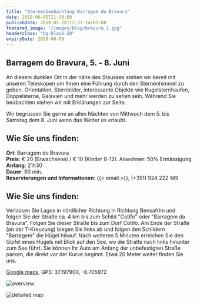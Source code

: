 ```yaml
---
title: "Sternenbeobachtung Barragem do Bravura"
date: 2019-06-05T21:30:00
publishDate: 2019-05-28T11:32:14+01:00
featured_image: "/images/blog/bravura_1.jpg"
headerclass: "bg-black-20"
expiryDate: 2019-06-09
---
```

## Barragem do Bravura, 5. - 8. Juni

An diesem dunklen Ort in der nähe des Stausees stehen wir bereit mit unseren Teleskopen um Ihnen eine Führung durch den Sternenhimmel zu geben.
Orientation, Sternbilder, interessante Objekte wie Kugelsternhaufen, Doppelsterne, Galaxien und mehr werden zu sehen sein. Während Sie beobachten stehen wir mit Erklärungen zur Seite.

Wir begrüssen Sie gerne an allen Nächten von Mittwoch dem 5. bis Samstag dem 8. Juni wenn das Wetter es erlaubt.

<!--more-->
## Wie Sie uns finden:

__Ort__: Barragem do Bravura\
__Preis__: &euro; 20 (Erwachsene) / &euro; 10 (Kinder 8-12). Anwohner: 50% Ermässigung\
__Anfang__: 21h30\
__Dauer__: 90 min.\
__Reservierungen und Informationen__: {{< email >}}, (+351) 924 222 149

## Wie Sie uns finden:

Verlassen Sie Lagos in nördlicher Richtung in Richtung Bensafrim und folgen Sie der Straße ca. 4 km bis zum Schild "Cotifo" oder "Barragem da Bravura".
Folgen Sie dieser Straße bis zum Dorf Cotifo.
Am Ende der Straße (an der  T-Kreuzung) biegen Sie links ab und folgen den Schildern "Barragem" die Hügel hinauf.
Nach weiteren 5 Minuten erreichen Sie den Gipfel eines Hügels mit Blick auf den See, wo die Straße nach links hinunter zum See führt.
Sie können Ihr Auto am Anfang der unbefestigten Straße parken, die direkt vor der Kurve beginnt. Etwa 20 Meter weiter finden Sie uns.

<a href="https://goo.gl/maps/CFEF24z9oXVvZeJq8" target="_blank">Google maps</a>, GPS: 37.197900, -8.705972

![overview](../../../images/blog/bravura-large.png)



![detailed map](../../../images/blog/bravura-detail.png)
